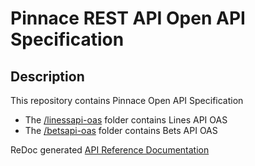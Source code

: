 # Pinnace REST API Open API Specification


## Description
This repository contains Pinnace Open API Specification

- The [/linessapi-oas](./linesapi-oas/) folder contains Lines API OAS 
- The [/betsapi-oas](./betsapi-oas/) folder contains Bets API OAS 

ReDoc generated [API Reference Documentation](https://pinnacleapi.github.io/index.htmlr)


